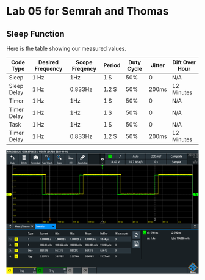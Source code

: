 # Lab 05 for Semrah and Thomas

## Sleep Function
Here is the table showing our measured values.

| Code Type   | Desired Frequency | Scope Freqency | Period | Duty Cycle | Jitter | Dift Over Hour |
|-------------|-------------------|----------------|--------|------------|--------|----------------|
| Sleep       | 1 Hz              |      1Hz       | 1 S    |50%         | 0      |N/A             |
| Sleep Delay | 1 Hz              |      0.833Hz   | 1.2 S  |50%         | 200ms  |12 Minutes      |
| Timer       | 1 Hz              |      1Hz       | 1 S    |50%         | 0      |N/A             |
| Timer Delay | 1 Hz              |      1Hz       | 1 S    |50%         | 0      |N/A             |
| Task        | 1 Hz              |      1Hz       | 1 S    |50%         | 0      |N/A             |
| Timer Delay | 1 Hz              |      0.833Hz   | 1.2 S  |50%         | 200ms  |12 Minutes      |

![GPIO](!Data/Images/GPIO_D.png)